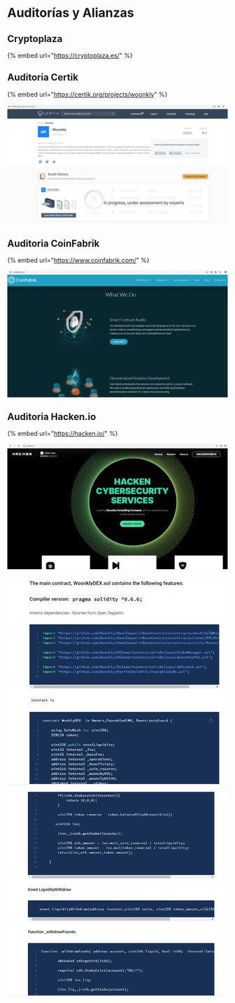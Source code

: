 # Auditorías y Alianzas

## Cryptoplaza

{% embed url="https://cryptoplaza.es/" %}



## Auditoria Certik

{% embed url="https://certik.org/projects/woonkly" %}

![In progress - Onboarding 28/02/2021 Smart contracts, DE-FI Protocol &amp; Penetration testing](.gitbook/assets/ctk1.png)

## Auditoria CoinFabrik

{% embed url="https://www.coinfabrik.com/" %}



![In progress Smart Contracts DEX / STAKE / CROSSCHAIN / SHARED LIQUIDITY - 28/02/2020](.gitbook/assets/cf8.png)

## Auditoria Hacken.io

{% embed url="https://hacken.io/" %}

![In progress Smart Contracts DEX / STAKE / CROSSCHAIN / SHARED LIQUIDITY - 28/02/2020](.gitbook/assets/h2.png)

![Fragmento de c&#xF2;digo y funcionalidades a auditar DEX](.gitbook/assets/h23.png)

![Funciones y Eventos DEX](.gitbook/assets/h43.png)



